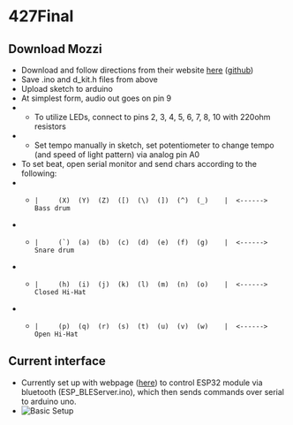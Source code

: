 # 427Final
## Download Mozzi
* Download and follow directions from their website [here](https://sensorium.github.io/Mozzi/) ([github](https://github.com/sensorium/Mozzi))
* Save .ino and d_kit.h files from above
* Upload sketch to arduino
* At simplest form, audio out goes on pin 9
* * To utilize LEDs, connect to pins 2, 3, 4, 5, 6, 7, 8, 10 with 220ohm resistors
* * Set tempo manually in sketch, set potentiometer to change tempo (and speed of light pattern) via analog pin A0
* To set beat, open serial monitor and send chars according to the following:
* *     |     (X)  (Y)  (Z)  ([)  (\)  (])  (^)  (_)    |  <------> Bass drum
* *     |     (`)  (a)  (b)  (c)  (d)  (e)  (f)  (g)    |  <------> Snare drum  
* *     |     (h)  (i)  (j)  (k)  (l)  (m)  (n)  (o)    |  <------> Closed Hi-Hat
* *     |     (p)  (q)  (r)  (s)  (t)  (u)  (v)  (w)    |  <------> Open Hi-Hat
## Current interface
* Currently set up with webpage ([here](https://will-bach90.github.io/427Final/)) to control ESP32 module via bluetooth (ESP_BLEServer.ino), which then sends commands over serial to arduino uno.
* ![Basic Setup](https://github.com/Will-Bach90/427Final/blob/main/IMG_0269.jpg)
